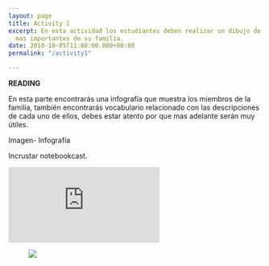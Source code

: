 ```yaml
---
layout: page
title: Activity 1
excerpt: En esta actividad los estudiantes deben realizar un dibujo de los miembros
  mas importantes de su familia.
date: 2010-10-05T11:00:00.000+00:00
permalink: "/activity1"

---
```

**READING**

En esta parte encontrarás una infografía que muestra los miembros de la familia, también encontrarás vocabulario relacionado con las descripciones de cada uno de ellos, debes estar atento por que mas adelante serán muy útiles.

Imagen- Infografía

Incrustar notebookcast.

<div class="video"><iframe class="video-frame" src="https://www.youtube.com/embed/-u77XdL8_B4" title="YouTube video player" frameborder="0" allow="accelerometer; autoplay; clipboard-write; encrypted-media; gyroscope; picture-in-picture" allowfullscreen></iframe></div>

<figure class="full-width-image">
<img src="https://images.unsplash.com/photo-1484665754804-74b091211472?ixid=MnwxMjA3fDB8MHxwaG90by1wYWdlfHx8fGVufDB8fHx8&ixlib=rb-1.2.1&auto=format&fit=crop&w=1170&q=80">
</figure>